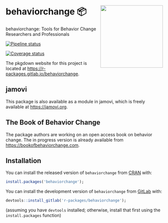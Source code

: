 
# <img src='img/hex-logo.png' align="right" height="200" /> behaviorchange 📦

behaviorchange: Tools for Behavior Change Researchers and Professionals

<!-- badges: start -->

[![Pipeline
status](https://gitlab.com/r-packages/behaviorchange/badges/master/pipeline.svg)](https://gitlab.com/r-packages/behaviorchange/commits/master)

[![Coverage
status](https://codecov.io/gl/r-packages/behaviorchange/branch/master/graph/badge.svg)](https://codecov.io/gl/r-packages/behaviorchange?branch=master)

<!-- badges: end -->

The pkgdown website for this project is located at
<https://r-packages.gitlab.io/behaviorchange>.

<!--------------------------------------------->

<!-- Start of a custom bit for every package -->

<!--------------------------------------------->

## jamovi

This package is also available as a module in jamovi, which is freely
available at <https://jamovi.org>.

## The Book of Behavior Change

The package authors are working on an open access book on behavior
change. The in progress version is already available from
<https://bookofbehaviorchange.com>.

<!--------------------------------------------->

<!--  End of a custom bit for every package  -->

<!--------------------------------------------->

## Installation

You can install the released version of `behaviorchange` from
[CRAN](https://CRAN.R-project.org) with:

``` r
install.packages('behaviorchange');
```

You can install the development version of `behaviorchange` from
[GitLab](https://gitlab.com) with:

``` r
devtools::install_gitlab('r-packages/behaviorchange');
```

(assuming you have `devtools` installed; otherwise, install that first
using the `install.packages` function)
